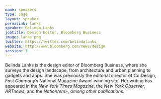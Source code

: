 ```yaml
---
name: speakers
type: page
layout: speaker
permalink: lanks
speaker: Belinda Lanks
jobtitle: Design Editor, Bloomberg Business
image: lanks.png
twitter: https://twitter.com/belindalanks
website: http://www.bloomberg.com/news/design
session: 3
---
```

Belinda Lanks is the design editor of Bloomberg Business, where she surveys the design landscape, from architecture and urban planning to gadgets and apps. She was previously the editorial director of Co.Design, <em>Fast Company</em>’s National Magazine Award–winning site. Her writing has appeared in the <em>New York Times Magazine</em>, the <em>New York Observer</em>, <em>ARTnews</em>, and the <em>Nation/em>, among other publications.
